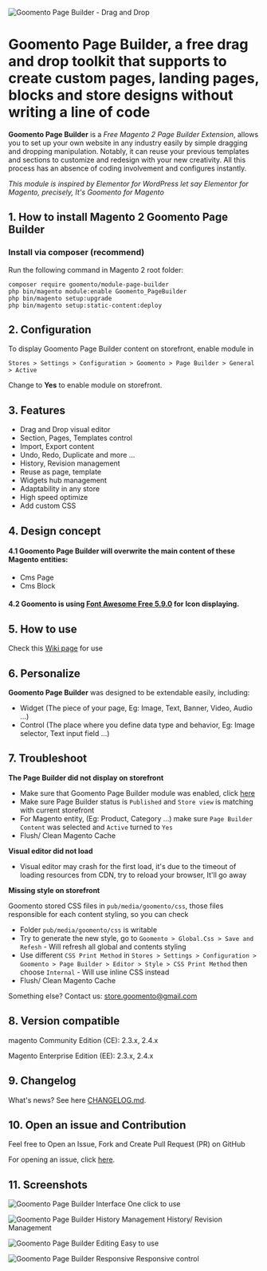 ![Goomento Page Builder - Drag and Drop](https://i.imgur.com/spx4d9u.png)

# Goomento **Page Builder**, a free drag and drop toolkit that supports to create custom pages, landing pages, blocks and store designs without writing a line of code

**Goomento Page Builder** is a *Free Magento 2 Page Builder Extension*, allows you to set up your own website in any industry easily by simple dragging and dropping manipulation. Notably, it can reuse your previous templates and sections to customize and redesign with your new creativity. All this process has an absence of coding involvement and configures instantly.

_This module is inspired by Elementor for WordPress let say Elementor for Magento, precisely, It's Goomento for Magento_

## 1. How to install Magento 2 Goomento Page Builder

### Install via composer (recommend)

Run the following command in Magento 2 root folder:

```
composer require goomento/module-page-builder
php bin/magento module:enable Goomento_PageBuilder
php bin/magento setup:upgrade
php bin/magento setup:static-content:deploy
```
## 2. Configuration

To display Goomento Page Builder content on storefront, enable module in

    Stores > Settings > Configuration > Goomento > Page Builder > General > Active

Change to **Yes** to enable module on storefront.

## 3. Features

- Drag and Drop visual editor
- Section, Pages, Templates control
- Import, Export content
- Undo, Redo, Duplicate and more ...
- History, Revision management
- Reuse as page, template
- Widgets hub management
- Adaptability in any store
- High speed optimize
- Add custom CSS

## 4. Design concept

#### 4.1 Goomento Page Builder will overwrite the main content of these Magento entities:

- Cms Page
- Cms Block

#### 4.2 Goomento is using [Font Awesome Free 5.9.0](https://fontawesome.com/) for Icon displaying.

## 5. How to use

Check this [Wiki page](https://github.com/Goomento/PageBuilder/wiki/How-To-Use) for use

## 6. Personalize

**Goomento Page Builder** was designed to be extendable easily, including: 

- Widget (The piece of your page, Eg: Image, Text, Banner, Video, Audio ...)
- Control (The place where you define data type and behavior, Eg: Image selector, Text input field ...)

## 7. Troubleshoot

**The Page Builder did not display on storefront**

- Make sure that Goomento Page Builder module was enabled, click [here](https://github.com/Goomento/PageBuilder#2-configuration)
- Make sure Page Builder status is `Published` and `Store view` is matching with current storefront
- For Magento entity, (Eg: Product, Category ...) make sure `Page Builder Content` was selected and `Active` turned to `Yes`
- Flush/ Clean Magento Cache

**Visual editor did not load**

- Visual editor may crash for the first load, it's due to the timeout of loading resources from CDN,
try to reload your browser, It'll go away

**Missing style on storefront**

Goomento stored CSS files in `pub/media/goomento/css`, those files responsible for each content styling, so you can check 

- Folder `pub/media/goomento/css` is writable
- Try to generate the new style, go to `Goomento > Global.Css > Save and Refesh` - Will refresh all global and contents styling
- Use different `CSS Print Method` in `Stores > Settings > Configuration > Goomento > Page Builder > Editor > Style > CSS Print Method` then
choose `Internal` - Will use inline CSS instead
- Flush/ Clean Magento Cache

Something else? Contact us: [store.goomento@gmail.com](mailto:store.goomento@gmail.com)

## 8. Version compatible

magento Community Edition (CE): 2.3.x, 2.4.x

Magento Enterprise Edition (EE): 2.3.x, 2.4.x

## 9. Changelog

What's news? See here [CHANGELOG.md](https://github.com/Goomento/PageBuilder/blob/master/CHANGELOG.md).

## 10. Open an issue and Contribution

Feel free to Open an Issue, Fork and Create Pull Request (PR) on GitHub

For opening an issue, click [here](https://github.com/Goomento/PageBuilder/issues/new).

## 11. Screenshots

![Goomento Page Builder Interface](https://i.imgur.com/hiRyX5Y.gif)
One click to use

![Goomento Page Builder History Management](https://i.imgur.com/cpxv7Kn.gif)
History/ Revision Management

![Goomento Page Builder Editing](https://i.imgur.com/rj10Ncs.gif)
Easy to use

![Goomento Page Builder Responsive](https://i.imgur.com/abT8OtO.gif)
Responsive control
